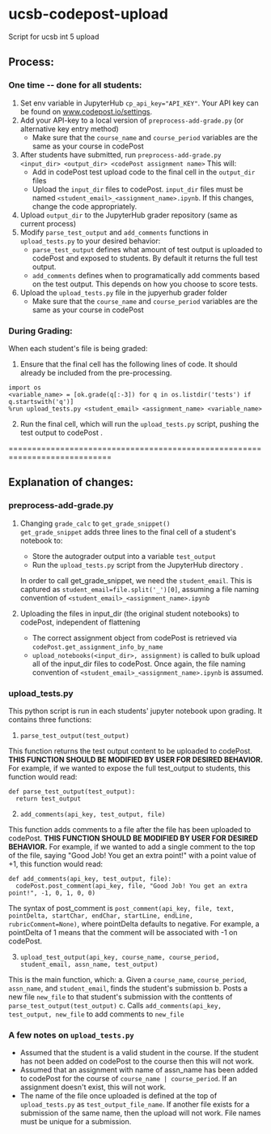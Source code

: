 # ucsb-codepost-upload
Script for ucsb int 5 upload

## Process:
### One time -- done for all students:
1. Set env variable in JupyterHub ```cp_api_key="API_KEY"```. Your API key can be found on www.codepost.io/settings. 
2. Add your API-key to a local version of ```preprocess-add-grade.py``` (or alternative key entry method)
    * Make sure that the `course_name` and `course_period` variables are the same as your course in codePost
3. After students have submitted, run ```preprocess-add-grade.py <input_dir> <output_dir> <codePost assignment name>```
    This will:
      * Add in codePost test upload code to the final cell in the ```output_dir``` files
      * Upload the ```input_dir``` files to codePost. ```input_dir``` files must be named `<student_email>_<assignment_name>.ipynb`. If this changes, change the code appropriately. 
4. Upload `output_dir` to the JupyterHub grader repository (same as current process)
5. Modify `parse_test_output` and `add_comments` functions in `upload_tests.py` to your desired behavior:
    * `parse_test_output` defines what amount of test output is uploaded to codePost and exposed to students. By default it returns the full test output.
    *  `add_comments` defines when to programatically add comments based on the test output. This depends on how you choose to score tests. 
6. Upload the ```upload_tests.py``` file in the jupyerhub grader folder
    * Make sure that the `course_name` and `course_period` variables are the same as your course in codePost

### During Grading:
When each student's file is being graded:
1. Ensure that the final cell has the following lines of code. It should already be included from the pre-processing.
```
import os
<variable_name> = [ok.grade(q[:-3]) for q in os.listdir('tests') if q.startswith('q')]
%run upload_tests.py <student_email> <assignment_name> <variable_name>
```
2. Run the final cell, which will run the ```upload_tests.py``` script, pushing the test output to codePost . 
  
============================================================================

## Explanation of changes:
### preprocess-add-grade.py
1. Changing `grade_calc` to `get_grade_snippet()`  
`get_grade_snippet` adds three lines to the final cell of a student's notebook to:  
  
   * Store the autograder output into a variable ```test_output```  
   * Run the ```upload_tests.py``` script from the JupyterHub directory . 
    
   In order to call get_grade_snippet, we need the `student_email`. This is captured as `student_email=file.split('_')[0]`, assuming a file naming convention of `<student_email>_<assignment_name>.ipynb`

2. Uploading the files in input_dir (the original student notebooks) to codePost, independent of flattening  
  
   * The correct assignment object from codePost is retrieved via ```codePost.get_assignment_info_by_name```
   * ```upload_notebooks(<input_dir>, assignment)``` is called to bulk upload all of the input_dir files to codePost. Once again, the file naming convention of ```<student_email>_<assignment_name>.ipynb``` is assumed. 

### upload_tests.py
This python script is run in each students' jupyter notebook upon grading. It contains three functions:
1. ```parse_test_output(test_output)``` 

This function returns the test output content to be uploaded to codePost. **THIS FUNCTION SHOULD BE MODIFIED BY USER FOR DESIRED BEHAVIOR.** For example, if we wanted to expose the full test_output to students, this function would read:
```
def parse_test_output(test_output):
  return test_output
```
  
  
2. ```add_comments(api_key, test_output, file)```  

This function adds comments to a file after the file has been uploaded to codePost. **THIS FUNCTION SHOULD BE MODIFIED BY USER FOR DESIRED BEHAVIOR.** For example, if we wanted to add a single comment to the top of the file, saying "Good Job! You get an extra point!" with a point value of +1, this function would read:
```
def add_comments(api_key, test_output, file):
  codePost.post_comment(api_key, file, "Good Job! You get an extra point!", -1, 0, 1, 0, 0)
```
The syntax of post_comment is ```post_comment(api_key, file, text, pointDelta, startChar, endChar, startLine, endLine, rubricComment=None)```, where pointDelta defaults to negative. For example, a pointDelta of 1 means that the comment will be associated with -1 on codePost.
  
  
3. ```upload_test_output(api_key, course_name, course_period, student_email, assn_name, test_output)``` 

This is the main function, which:
  a. Given a ```course_name```, ```course_period```, ```assn_name```, and ```student_email```, finds the student's submission
  b. Posts a new file ```new_file``` to that student's submission with the conttents of ```parse_test_output(test_output)```
  c. Calls ```add_comments(api_key, test_output, new_file``` to add comments to ```new_file```


### A few notes on ```upload_tests.py```
  * Assumed that the student is a valid student in the course. If the student has not been added on codePost to the course then this will not work. 
  * Assumed that an assignment with name of assn_name has been added to codePost for the course of ```course_name | course_period```. If an assignment doesn't exist, this will not work.
  * The name of the file once uploaded is defined at the top of ```upload_tests.py``` as ```test_output_file_name```. If another file exists for a submission of the same name, then the upload will not work. File names must be unique for a submission. 
